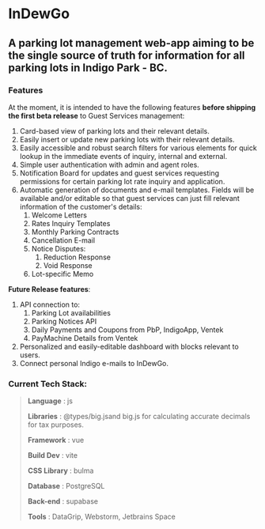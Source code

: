 # InDewGo

## A parking lot management web-app aiming to be the single source of truth for information for all parking lots in Indigo Park - BC.

### Features

At the moment, it is intended to have the following features **before shipping the first beta release** to Guest Services management:
1. Card-based view of parking lots and their relevant details.
2. Easily insert or update new parking lots with their relevant details. 
3. Easily accessible and robust search filters for various elements for quick lookup in the immediate events of inquiry, internal and external.
4. Simple user authentication with admin and agent roles.
5. Notification Board for updates and guest services requesting permissions for certain parking lot rate inquiry and application.
6. Automatic generation of documents and e-mail templates. Fields will be available and/or editable so that guest services can just fill relevant information of the customer's details:
   1. Welcome Letters
   2. Rates Inquiry Templates
   3. Monthly Parking Contracts
   4. Cancellation E-mail
   5. Notice Disputes:
      1. Reduction Response
      2. Void Response
   6. Lot-specific Memo

**Future Release features**:
1. API connection to:
   1. Parking Lot availabilities
   2. Parking Notices API
   3. Daily Payments and Coupons from PbP, IndigoApp, Ventek
   4. PayMachine Details from Ventek
2. Personalized and easily-editable dashboard with blocks relevant to users.
3. Connect personal Indigo e-mails to InDewGo.


### Current Tech Stack:
> **Language** : js
>
>**Libraries** : 
@types/big.jsand big.js for calculating accurate decimals for tax purposes.
>
>**Framework** : vue
>
>**Build Dev** : vite
>
>**CSS Library** : bulma
>
>**Database** : PostgreSQL
>
>**Back-end** :  supabase
>
>**Tools** : DataGrip, Webstorm, Jetbrains Space
